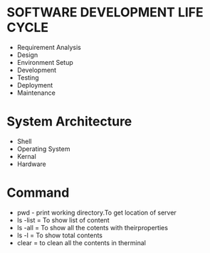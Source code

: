 # SOFTWARE DEVELOPMENT LIFE CYCLE
- Requirement Analysis
- Design
- Environment Setup
- Development
- Testing
- Deployment
- Maintenance

# System Architecture
- Shell
- Operating System
- Kernal
- Hardware

# Command
- pwd - print working directory.To get location of server
- ls -list =  To show list of content
- ls -all = To show all the cotents with theirproperties
- ls -l =  To show total contents
- clear = to clean all the contents in therminal
 

